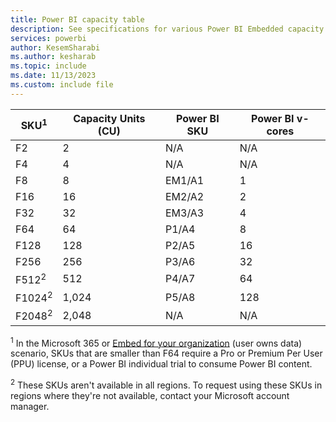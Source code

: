 ```yaml
---
title: Power BI capacity table
description: See specifications for various Power BI Embedded capacity SKUs, including the v-core count, the max memory per semantic model and query, and other information.
services: powerbi
author: KesemSharabi
ms.author: kesharab
ms.topic: include
ms.date: 11/13/2023
ms.custom: include file
---
```


| SKU<sup>1</sup>               | Capacity Units (CU) | Power BI SKU      | Power BI v-cores |
| ----------------- | ------------------- | ----------------- | ---------------- |
| F2                |                   2 | N/A               |              N/A |
| F4                |                   4 | N/A               |              N/A |
| F8                |                   8 | EM1/A1            |                1 |
| F16               |                  16 | EM2/A2            |                2 |
| F32               |                  32 | EM3/A3            |                4 |
| F64               |                  64 | P1/A4             |                8 |
| F128              |                 128 | P2/A5             |               16 |
| F256              |                 256 | P3/A6             |               32 |
| F512<sup>2</sup>  |                 512 | P4/A7             |               64 |
| F1024<sup>2</sup> |               1,024 | P5/A8             |              128 |
| F2048<sup>2</sup> |               2,048 | N/A               |              N/A |

<sup>1</sup> In the Microsoft 365 or [Embed for your organization](/power-bi/developer/embedded/embedded-analytics-power-bi#embed-for-your-customers) (user owns data) scenario, SKUs that are smaller than F64 require a Pro or Premium Per User (PPU) license, or a Power BI individual trial to consume Power BI content.

<sup>2</sup> These SKUs aren't available in all regions. To request using these SKUs in regions where they're not available, contact your Microsoft account manager.
